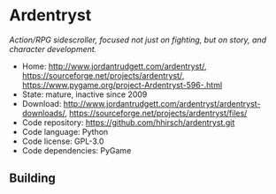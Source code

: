 # Ardentryst

_Action/RPG sidescroller, focused not just on fighting, but on story, and character development._

- Home: http://www.jordantrudgett.com/ardentryst/, https://sourceforge.net/projects/ardentryst/, https://www.pygame.org/project-Ardentryst-596-.html
- State: mature, inactive since 2009
- Download: http://www.jordantrudgett.com/ardentryst/ardentryst-downloads/, https://sourceforge.net/projects/ardentryst/files/
- Code repository: https://github.com/hhirsch/ardentryst.git
- Code language: Python
- Code license: GPL-3.0
- Code dependencies: PyGame

## Building

